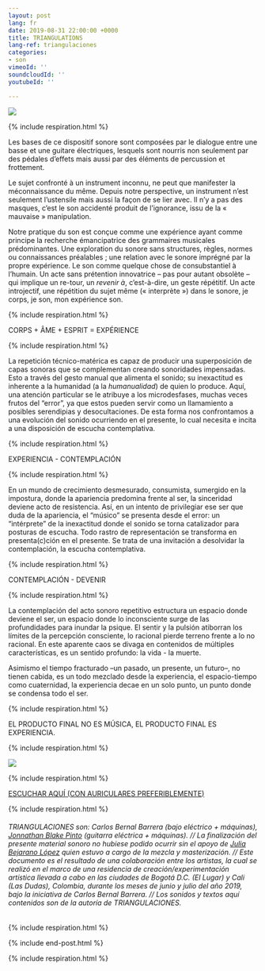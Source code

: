 ```yaml
---
layout: post
lang: fr
date: 2019-08-31 22:00:00 +0000
title: TRIANGULATIONS
lang-ref: triangulaciones
categories:
- son
vimeoId: ''
soundcloudId: ''
youtubeId: ''

---
```

![](/mepierdoparaver/imgs/afiche-triangulaciones-up.jpg)

{% include respiration.html %}

Les bases de ce dispositif sonore sont composées par le dialogue entre une basse et une guitare électriques, lesquels sont nourris non seulement par des pédales d’effets mais aussi par des éléments de percussion et frottement.

Le sujet confronté à un instrument inconnu, ne peut que manifester la méconnaissance du même. Depuis notre perspective, un instrument n’est seulement l’ustensile mais aussi la façon de se lier avec. Il n’y a pas des masques, c’est le son accidenté produit de l’ignorance, issu de la « mauvaise » manipulation.

Notre pratique du son est conçue comme une expérience ayant comme principe la recherche émancipatrice des grammaires musicales prédominantes. Une exploration du sonore sans structures, règles, normes ou connaissances préalables ; une relation avec le sonore imprégné par la propre expérience. Le son comme quelque chose de consubstantiel à l’humain. Un acte sans prétention innovatrice – pas pour autant obsolète – qui implique un re-tour, un _revenir à_, c’est-à-dire, un geste répétitif. Un acte introjectif, une répétition du sujet même (« interprète ») dans le sonore, je corps, je son, mon expérience son.

{% include respiration.html %}

CORPS + ÂME + ESPRIT = EXPÉRIENCE

{% include respiration.html %}

La repetición técnico-matérica es capaz de producir una superposición de capas sonoras que se complementan creando sonoridades impensadas. Esto a través del gesto manual que alimenta el sonido; su inexactitud es inherente a la humanidad (a la _humanualidad_) de quien lo produce. Aquí, una atención particular se le atribuye a los microdesfases, muchas veces frutos del “error”, ya que estos pueden servir como un llamamiento a posibles serendipias y desocultaciones. De esta forma nos confrontamos a una evolución del sonido ocurriendo en el presente, lo cual necesita e incita a una disposición de escucha contemplativa.

{% include respiration.html %}

EXPERIENCIA - CONTEMPLACIÓN

{% include respiration.html %}

En un mundo de crecimiento desmesurado, consumista, sumergido en la impostura, donde la apariencia predomina frente al ser, la sinceridad deviene acto de resistencia. Así, en un intento de privilegiar ese ser que duda de la apariencia, el “músico” se presenta desde el error: un “intérprete” de la inexactitud donde el sonido se torna catalizador para posturas de escucha. Todo rastro de representación se transforma en presenta(c)ción en el presente. Se trata de una invitación a desolvidar la contemplación, la escucha contemplativa.

{% include respiration.html %}

CONTEMPLACIÓN - DEVENIR

{% include respiration.html %}

La contemplación del acto sonoro repetitivo estructura un espacio donde deviene el ser, un espacio donde lo inconsciente surge de las profundidades para inundar la psique. El sentir y la pulsión atiborran los límites de la percepción consciente, lo racional pierde terreno frente a lo no racional. En este aparente caos se divaga en contenidos de múltiples características, es un sentido profundo: la vida - la muerte.

Asimismo el tiempo fracturado –un pasado, un presente, un futuro–, no tienen cabida, es un todo mezclado desde la experiencia, el espacio-tiempo como cuaternidad, la experiencia decae en un solo punto, un punto donde se condensa todo el ser.

{% include respiration.html %}

EL PRODUCTO FINAL NO ES MÚSICA, EL PRODUCTO FINAL ES EXPERIENCIA.

{% include respiration.html %}

![](/mepierdoparaver/imgs/cd-triangulaciones-cover-up.png)

{% include respiration.html %}

[ESCUCHAR AQUÍ (CON AURICULARES PREFERIBLEMENTE)](https://triangulaciones.bandcamp.com)

{% include respiration.html %}

###### TRIANGULACIONES son: Carlos Bernal Barrera (bajo eléctrico + máquinas), [Jonnathan Blake Pinto](https://vimeo.com/jonnathanblake) (guitarra eléctrica + máquinas). // La finalización del presente material sonoro no hubiese podido ocurrir sin el apoyo de [Julia Bejarano López](https://vimeo.com/user39594498) quien estuvo a cargo de la mezcla y masterización. // Este documento es el resultado de una colaboración entre los artistas, la cual se realizó en el marco de una residencia de creación/experimentación artística llevada a cabo en las ciudades de Bogotá D.C. (El Lugar) y Cali (Las Dudas), Colombia, durante los meses de junio y julio del año 2019, bajo la iniciativa de Carlos Bernal Barrera. // Los sonidos y textos aquí contenidos son de la autoría de TRIANGULACIONES.

{% include respiration.html %}

{% include end-post.html %}

{% include respiration.html %}